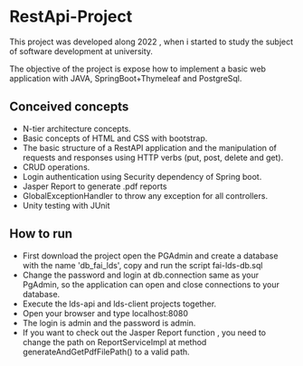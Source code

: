 <h1> RestApi-Project </h1>
This project was developed along 2022 , when i started to study the subject of software development at university.

The objective of the project is expose how to implement a basic web application with JAVA, SpringBoot+Thymeleaf and PostgreSql.

<h2>Conceived concepts</h2>
<ul>
    <li>N-tier architecture concepts.</li>
    <li>Basic concepts of HTML and CSS with bootstrap.</li>
    <li>The basic structure of a RestAPI application and the manipulation of requests and responses using HTTP verbs (put, post, delete and get).</li>
    <li>CRUD operations.</li>
    <li>Login authentication using Security dependency of Spring boot.</li>
    <li>Jasper Report to generate .pdf reports</li>
    <li>GlobalExceptionHandler to throw any exception for all controllers.</li>
    <li>Unity testing with JUnit</li>
</ul>
<h2>How to run</h2>
<ul>
    <li>First download the project open the PGAdmin and create a database with the name 'db_fai_lds', copy and run the script fai-lds-db.sql</li>
    <li>Change the password and login at db.connection same as your PgAdmin, so the application can open and close connections to your database.</li>
    <li>Execute the lds-api and lds-client projects together.</li>
    <li>Open your browser and type localhost:8080 </li>
    <li>The login is admin and the password is admin.</li>
    <li>If you want to check out the Jasper Report function , you need to change the path on ReportServiceImpl at method generateAndGetPdfFilePath() to a valid path.      </li>
</ul>

